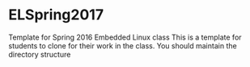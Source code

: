 # ELSpring2017
Template for Spring 2016 Embedded Linux class This is a template for students to clone for their work in the class. You should maintain the directory structure
